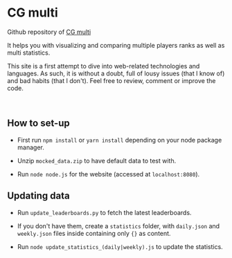 # CG multi

Github repository of [CG multi](http://cgmulti.azke.fr)

It helps you with visualizing and comparing multiple players ranks as well as multi statistics.

This site is a first attempt to dive into web-related technologies and languages. As such, it is without a doubt, full of lousy issues (that I know of) and bad habits (that I don't). 
Feel free to review, comment or improve the code.

</br>

## How to set-up

- First run `npm install` or `yarn install` depending on your node package manager.

- Unzip `mocked_data.zip` to have default data to test with.

- Run `node node.js` for the website (accessed at `localhost:8080`).

## Updating data

- Run `update_leaderboards.py` to fetch the latest leaderboards.

- If you don't have them, create a `statistics` folder, with `daily.json` and `weekly.json` files inside containing only `{}` as content.

- Run `node update_statistics_(daily|weekly).js` to update the statistics.

